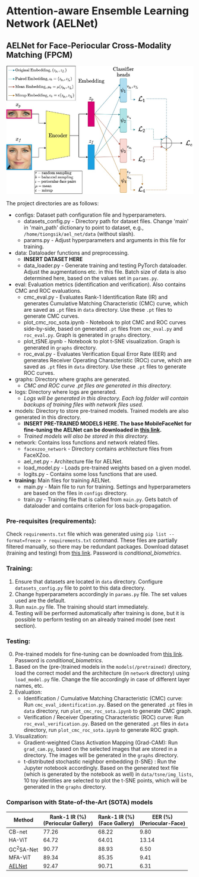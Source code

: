 # Attention-aware Ensemble Learning Network (AELNet)
## AELNet for Face-Periocular Cross-Modality Matching (FPCM)

![Network Architecture](AEL_Net_Architecture.jpg?raw=true "AELNet")

The project directories are as follows:

- configs: Dataset path configuration file and hyperparameters.
    * datasets_config.py - Directory path for dataset files. Change 'main' in 'main_path' dictionary to point to dataset, e.g., `/home/tiongsik/ael_net/data` (without slash).
    * params.py - Adjust hyperparameters and arguments in this file for training. 
- data: Dataloader functions and preprocessing.
    * __**INSERT DATASET HERE**__
    * data_loader.py - Generate training and testing PyTorch dataloader. Adjust the augmentations etc. in this file. Batch size of data is also determined here, based on the values set in `params.py`.
- eval: Evaluation metrics (identification and verification). Also contains CMC and ROC evaluations.
    * cmc_eval.py - Evaluates Rank-1 Identification Rate (IR) and generates Cumulative Matching Characteristic (CMC) curve, which are saved as `.pt` files in `data` directory. Use these `.pt` files to generate CMC curves.
    * plot_cmc_roc_sota.ipynb - Notebook to plot CMC and ROC curves side-by-side, based on generated `.pt` files from `cmc_eval.py` and `roc_eval.py`. Graph is generated in `graphs` directory.
    * plot_tSNE.ipynb - Notebook to plot t-SNE visualization. Graph is generated in `graphs` directory.
    * roc_eval.py - Evaluates Verification Equal Error Rate (EER) and generates Receiver Operating Characteristic (ROC) curve, which are saved as `.pt` files in `data` directory. Use these `.pt` files to generate ROC curves.
- graphs: Directory where graphs are generated.
    * _CMC and ROC curve .pt files are generated in this directory._
- logs: Directory where logs are generated.
    * _Logs will be generated in this directory. Each log folder will contain backups of training files with network files used._
- models: Directory to store pre-trained models. Trained models are also generated in this directory.
    * __**INSERT PRE-TRAINED MODELS HERE. The base MobileFaceNet for fine-tuning the AELNet can be downloaded in [this link](https://www.dropbox.com/scl/fo/sx61beaupkwa1574fst2z/h?rlkey=onwf8vji3h20og0w7s6sxznlc&dl=0).**__
    * _Trained models will also be stored in this directory._
- network: Contains loss functions and network related files.
    * `facexzoo_network` - Directory contains architecture files from FaceXZoo.
    * ael_net.py - Architecture file for AELNet.
    * load_model.py - Loads pre-trained weights based on a given model.
    * logits.py - Contains some loss functions that are used.
- __training:__ Main files for training AELNet.
    * main.py - Main file to run for training. Settings and hyperparameters are based on the files in `configs` directory.
    * train.py - Training file that is called from `main.py`. Gets batch of dataloader and contains criterion for loss back-propagation.

### Pre-requisites (requirements):
Check `requirements.txt` file which was generated using `pip list --format=freeze > requirements.txt` command. These files are partially filtered manually, so there may be redundant packages.
Download dataset (training and testing) from [this link](https://www.dropbox.com/s/bfub8fmc44tvcxb/periocular_face_dataset.zip?dl=0). Password is _conditional\_biometrics_.

### Training:
1. Ensure that datasets are located in `data` directory. Configure `datasets_config.py` file to point to this data directory.
2. Change hyperparameters accordingly in `params.py` file. The set values used are the default.
3. Run `main.py` file. The training should start immediately.
4. Testing will be performed automatically after training is done, but it is possible to perform testing on an already trained model (see next section).

### Testing:
0. Pre-trained models for fine-tuning can be downloaded from [this link](https://www.dropbox.com/s/g8gn4x4wp0svyx5/pretrained_models.zip?dl=0). Password is _conditional\_biometrics_.
1. Based on the (pre-)trained models in the `models(/pretrained)` directory, load the correct model and the architecture (in `network` directory) using `load_model.py` file. Change the file accordingly in case of different layer names, etc.
2. Evaluation:
    * Identification / Cumulative Matching Characteristic (CMC) curve: Run `cmc_eval_identification.py`. Based on the generated `.pt` files in `data` directory, run `plot_cmc_roc_sota.ipynb` to generate CMC graph.
    * Verification / Receiver Operating Characteristic (ROC) curve: Run `roc_eval_verification.py`. Based on the generated `.pt` files in `data` directory, run `plot_cmc_roc_sota.ipynb` to generate ROC graph.
3. Visualization:
    * Gradient-weighted Class Activation Mapping (Grad-CAM): Run `grad_cam.py`, based on the selected images that are stored in a directory. The images will be generated in the `graphs` directory.
    * t-distributed stochastic neighbor embedding (t-SNE) : Run the Jupyter notebook accordingly. Based on the generated text file (which is generated by the notebook as well) in `data/tsne/img_lists`, 10 toy identities are selected to plot the t-SNE points, which will be generated in the `graphs` directory.

### Comparison with State-of-the-Art (SOTA) models

| Method | Rank-1 IR (%) <br> (Periocular Gallery) | Rank-1 IR (%) <br> (Face Gallery) | EER (%) <br> (Periocular-Face) |
| --- | --- | --- | --- |
| CB-net | 77.26 | 68.22 | 9.80 |
| HA-ViT | 64.72 | 64.01 | 13.14 |
| GC<sup>2</sup>SA-Net | 90.77 | 88.93 | 6.50 |
| MFA-ViT | 89.34 | 85.35 | 9.41 |
| [AELNet](https://www.dropbox.com/scl/fo/j90nx00akg0bkp0dr7a6w/h?dl=0&rlkey=1k8eae7r7lbt326kzobgy88fl) | 92.47 | 90.71 | 6.31 |
